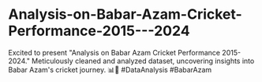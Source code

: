 # Analysis-on-Babar-Azam-Cricket-Performance-2015---2024
Excited to present "Analysis on Babar Azam Cricket Performance 2015-2024." Meticulously cleaned and analyzed dataset, uncovering insights into Babar Azam's cricket journey. 📊🏏 #DataAnalysis #BabarAzam
